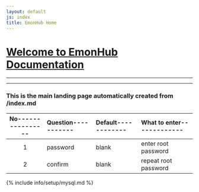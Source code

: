 ```yaml
---
layout: default
js: index
title: EmonHub Home
---
```



# [**Welcome to EmonHub Documentation**]({{site.base}})

----------------------------------
----------------------------------

### This is the main landing page automatically created from /index.md


| No---------------- | Question----------- | Default------------ | What to enter------------- |
| :---: | :------------------------------------ | :--- | :--- |
| 1 | password | blank | enter root password |
| 2 | confirm | blank | repeat root password |





{% include info/setup/mysql.md %}
